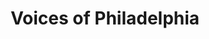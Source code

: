 ---
pid: llg18
title: Voices of Philadelphia
location_transcription: Near city hall or a prominent square
coordinates: "[-75.164562474226, 39.953141950114]"
zipcode: '19118'
gen_neighborhood: Northwest Philadelphia
neighborhood: Chestnut Hill
outside_phl: 
age: '18'
age_range: 13-19
instagram: 
image_file_name: llg_18.jpg
proposal_transcription: |-
  I think we should place an 'ode to education' type monument.
  The monument would be a stack of enormous books, with one or two of them open, with readable pages. It would be cool if the material would be bronze, or another material that wears well.
  People could submit meaningful documents of the city or famous poets/writers could submit pieces to be displayed on the books.
  This way, the monument is an open, breathing dialogue that displays meaningful messages to Philadelphians.
topic: Education,History,Pop Culture
topic_summary: 0, 0, 0, 0, 0, 0
type: Sculpture Statue
keywords_other: 
credit: Helen Puger
image_labels: 
twitter: 
facebook: 
permalink: "/monuments/llg18/"
layout: item-page
---